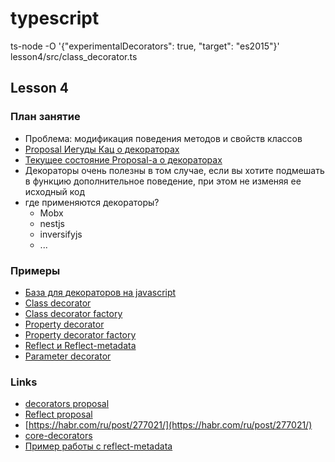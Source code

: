 # typescript

ts-node -O '{"experimentalDecorators": true, "target": "es2015"}' lesson4/src/class_decorator.ts

## Lesson 4

### План занятие
 - Проблема: модификация поведения методов и свойств классов  
 - [Proposal Иегуды Кац о декораторах](https://github.com/wycats/javascript-decorators)  
 - [Текущее состояние Proposal-а о декораторах](https://github.com/tc39/proposal-decorators)  
 - Декораторы очень полезны в том случае, если вы хотите подмешать в функцию дополнительное поведение, при этом не изменяя ее исходный код
 - где применяются декораторы?
   - Mobx
   - nestjs
   - inversifyjs
   - ...


### Примеры
 - [База для декораторов на javascript](./examples/object_classes.js)  
 - [Class decorator](./examples/class_decorator.ts)  
 - [Class decorator factory](./examples/class_decorator_factory.ts)  
 - [Property decorator](./examples/property_decorator.ts)  
 - [Property decorator factory](./examples/class_decorator_factory.ts)  
 - [Reflect и Reflect-metadata](./examples/reflect.ts)  
 - [Parameter decorator](./examples/parameter_decorator.ts)  

### Links
 - [decorators proposal](https://github.com/tc39/proposal-decorators)  
 - [Reflect proposal](https://rbuckton.github.io/reflect-metadata)  
 - [https://habr.com/ru/post/277021/](https://habr.com/ru/post/277021/)  
 - [core-decorators](https://github.com/jayphelps/core-decorators)  
 - [Пример работы с reflect-metadata](https://medium.com/jspoint/introduction-to-reflect-metadata-package-and-its-ecmascript-proposal-8798405d7d88)